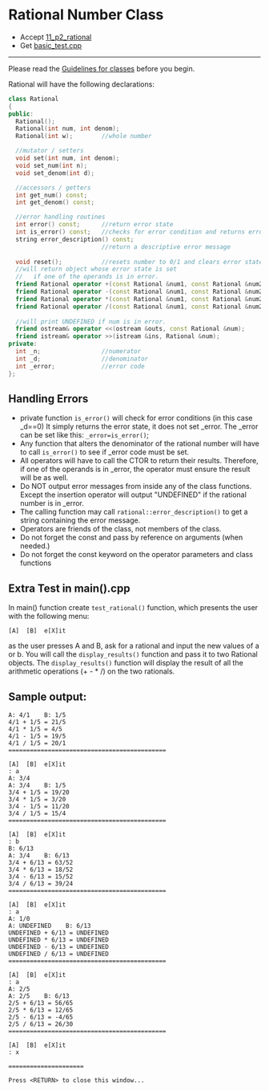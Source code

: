# Rational Number Class

- Accept [11_p2_rational](https://classroom.github.com/a/ixAXqqJR)
- Get [basic_test.cpp](basic_test.cpp)

---

Please read the [Guidelines for classes](https://docs.google.com/document/d/1dkqJa-h6e-GmlNwc-zgX7IPTrU8YJNMLrbrLS8idU3k/edit?usp=sharing) before you begin. 

Rational will have the following declarations:

```c++
class Rational
{
public:
  Rational();
  Rational(int num, int denom);
  Rational(int w);        //whole number

  //mutator / setters
  void set(int num, int denom);
  void set_num(int n);
  void set_denom(int d);

  //accessors / getters
  int get_num() const;
  int get_denom() const;

  //error handling routines
  int error() const;      //return error state
  int is_error() const;   //checks for error condition and returns error code
  string error_description() const;
                          //return a descriptive error message
  
  void reset();           //resets number to 0/1 and clears error state
  //will return object whose error state is set
  //   if one of the operands is in error.
  friend Rational operator +(const Rational &num1, const Rational &num2);
  friend Rational operator -(const Rational &num1, const Rational &num2);
  friend Rational operator *(const Rational &num1, const Rational &num2);
  friend Rational operator /(const Rational &num1, const Rational &num2);
  
  //will print UNDEFINED if num is in error.
  friend ostream& operator <<(ostream &outs, const Rational &num);
  friend istream& operator >>(istream &ins, Rational &num);
private:
  int _n;                 //numerator
  int _d;                 //denominator
  int _error;             //error code
};
```

## Handling Errors
- private function `is_error()` will check for error conditions (in this case _d==0) It simply returns the error state, it does not set _error. The _error can be set like this: `_error=is_error()`;
- Any function that alters the denominator of the rational number will have to call `is_error()` to see if _error code must be set.
- All operators will have to call the CTOR to return their results. Therefore, if one of the operands is in _error, the operator must ensure the result will be as well.
- Do NOT output error messages from inside any of the class functions. Except the insertion operator will output "UNDEFINED" if the rational number is in _error.
- The calling function may call `rational::error_description()` to get a string containing the error message.
- Operators are friends of the class, not members of the class.
- Do not forget the const and pass by reference on arguments (when needed.)
- Do not forget the const keyword on the operator parameters and class functions


## Extra Test in main().cpp

In main() function create `test_rational()` function, which presents the user with the following menu:

```
[A]  [B]  e[X]it 
```

as the user presses A and B, ask for a rational and input the new values of a or b. You will call the `display_results()` function and pass it to two Rational objects. The `display_results()` function will display the result of all the arithmetic operations (+ - * /) on the two rationals.


## Sample output:

```
A: 4/1    B: 1/5
4/1 + 1/5 = 21/5
4/1 * 1/5 = 4/5
4/1 - 1/5 = 19/5
4/1 / 1/5 = 20/1
============================================

[A]  [B]  e[X]it 
: a
A: 3/4
A: 3/4    B: 1/5
3/4 + 1/5 = 19/20
3/4 * 1/5 = 3/20
3/4 - 1/5 = 11/20
3/4 / 1/5 = 15/4
============================================

[A]  [B]  e[X]it 
: b
B: 6/13
A: 3/4    B: 6/13
3/4 + 6/13 = 63/52
3/4 * 6/13 = 18/52
3/4 - 6/13 = 15/52
3/4 / 6/13 = 39/24
============================================

[A]  [B]  e[X]it 
: a
A: 1/0
A: UNDEFINED    B: 6/13
UNDEFINED + 6/13 = UNDEFINED
UNDEFINED * 6/13 = UNDEFINED
UNDEFINED - 6/13 = UNDEFINED
UNDEFINED / 6/13 = UNDEFINED
============================================

[A]  [B]  e[X]it 
: a
A: 2/5
A: 2/5    B: 6/13
2/5 + 6/13 = 56/65
2/5 * 6/13 = 12/65
2/5 - 6/13 = -4/65
2/5 / 6/13 = 26/30
============================================

[A]  [B]  e[X]it 
: x

=====================

Press <RETURN> to close this window...
```